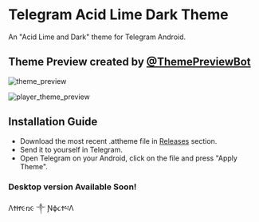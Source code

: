 # Telegram Acid Lime Dark Theme
An "Acid Lime and Dark" theme for Telegram Android. 

## Theme Preview created by [@ThemePreviewBot](http://telegram.me/themepreviewbot)
![theme_preview](https://user-images.githubusercontent.com/25554246/35994595-26800092-0d11-11e8-9665-9b73c7187856.jpg)

![player_theme_preview](https://user-images.githubusercontent.com/25554246/35994623-4ca63d90-0d11-11e8-883d-8761ab556278.jpg)

## Installation Guide

* Download the most recent .attheme file in [Releases](https://github.com/Athene2RM/Telegram-Acid-Lime-Dark-Theme/releases/tag/android_v1) section.
* Send it to yourself in Telegram.
* Open Telegram on your Android, click on the file and press "Apply Theme".

### Desktop version Available Soon!

ΛϮᏥ૯ռ૯ ༒ Ɲϕ૮ϮཔΛ

